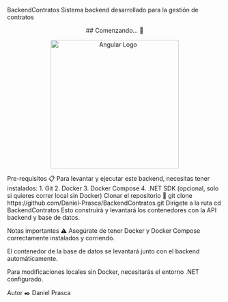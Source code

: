 BackendContratos
Sistema backend desarrollado para la gestión de contratos

<div align="center"> ## Comenzando... 🚀 </div> <p align="center"> <img src="https://imgs.search.brave.com/Xkj8HMVUoD9qKnH36MGpNEiLymxzP-sNmIj9bB7M6t0/rs:fit:860:0:0/g:ce/aHR0cHM6Ly9zZWVr/bG9nby5jb20vaW1h/Z2VzL0EvYW5ndWxh/ci1sb2dvLTcwQkJF/MjIwQ0Itc2Vla2xv/Z28uY29tLnBuZw" width="300" alt="Angular Logo" /> </p>
Pre-requisitos 📋
Para levantar y ejecutar este backend, necesitas tener instalados:
1. Git
2. Docker
3. Docker Compose
4. .NET SDK (opcional, solo si quieres correr local sin Docker)
Clonar el repositorio 🔧
git clone https://github.com/Daniel-Prasca/BackendContratos.git
Dirigete a la ruta
cd BackendContratos
Esto construirá y levantará los contenedores con la API backend y base de datos.

Notas importantes ⚠️
Asegúrate de tener Docker y Docker Compose correctamente instalados y corriendo.

El contenedor de la base de datos se levantará junto con el backend automáticamente.

Para modificaciones locales sin Docker, necesitarás el entorno .NET configurado.

Autor ✒️
Daniel Prasca
